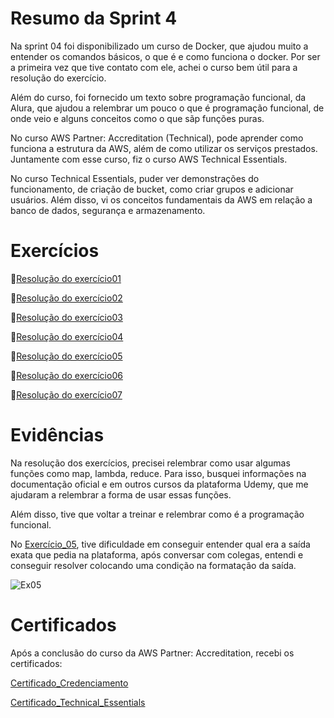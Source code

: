# Resumo da Sprint 4
Na sprint 04 foi disponibilizado um curso de Docker, que ajudou muito a entender os comandos básicos, o que é e como funciona o docker. Por ser a primeira vez que tive contato com ele, achei o curso bem útil para a resolução do exercício.

Além do curso, foi fornecido um texto sobre programação funcional, da Alura, que ajudou a relembrar um pouco o que é programação funcional, de onde veio e alguns conceitos como o que sãp funções puras.

No curso AWS Partner: Accreditation (Technical), pode aprender como funciona a estrutura da AWS, além de como utilizar os serviços prestados. Juntamente com esse curso, fiz o curso AWS Technical Essentials.

No curso Technical Essentials, puder ver demonstrações do funcionamento, de criação de bucket, como criar grupos e adicionar usuários. Além disso, vi os conceitos fundamentais da AWS em relação a banco de dados, segurança e armazenamento.

# Exercícios
📑[Resolução do exercício01](../Sprint%204/Exercícios/E01.py)

📑[Resolução do exercício02](../Sprint%204/Exercícios/E02.py)

📑[Resolução do exercício03](../Sprint%204/Exercícios/E03.py)

📑[Resolução do exercício04](../Sprint%204/Exercícios/E04.py)

📑[Resolução do exercício05](../Sprint%204/Exercícios/E05.py)

📑[Resolução do exercício06](../Sprint%204/Exercícios/E06.py)

📑[Resolução do exercício07](../Sprint%204/Exercícios/E07.py)

# Evidências
Na resolução dos exercícios, precisei relembrar como usar algumas funções como  map, lambda, reduce. Para isso, busquei informações na documentação oficial e em outros cursos da plataforma Udemy, que me ajudaram a relembrar a forma de usar essas funções.

Além disso, tive que voltar a treinar e relembrar como é a programação funcional.

No [Exercício_05](../Sprint%204/Exercícios/E05.py), tive dificuldade em conseguir entender qual era a saída exata que pedia na plataforma, após conversar com colegas, entendi e conseguir resolver colocando uma condição na formatação da saída.

![Ex05](../Sprint%204/Exercícios/Evidencias_Ex/Ex05_evidencia.jpg)


# Certificados
Após a conclusão do curso da AWS Partner: Accreditation, recebi os certificados:

[Certificado_Credenciamento](../Sprint%204/Certificados/Rafaela_C_Gomes_Credenciamento.pdf)

[Certificado_Technical_Essentials](../Sprint%204/Certificados/Rafaela_C_Gomes_Credenciamento.pdf)

